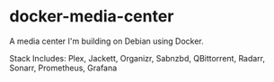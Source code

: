 # docker-media-center
A media center I'm building on Debian using Docker.

Stack Includes:
Plex, 
Jackett, 
Organizr, 
Sabnzbd, 
QBittorrent, 
Radarr, 
Sonarr, 
Prometheus, 
Grafana
